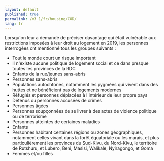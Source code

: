 ```yaml
---
layout: default
published: true
permalink: /v3_1/fr/housing/COD/
lang: fr
---
```


Lorsqu'on leur a demandé de préciser davantage qui était vulnérable aux restrictions imposées à leur droit au logement en 2019, les personnes interrogées ont mentionné tous les groupes suivants :

-	Tout le monde court un risque important
-	Il n'existe aucune politique de logement social et ce dans presque toutes les provinces de la RDC
-	Enfants de la rue/jeunes sans-abris
-	Personnes sans-abris
-	Populations autochtones, notamment les pygmées qui vivent dans des huttes et ne bénéficient pas de logements modernes
-	Réfugiés et personnes déplacées à l'intérieur de leur propre pays
-	Détenus ou personnes accusées de crimes
-	Personnes âgées
-	Personnes soupçonnées de se livrer à des actes de violence politique ou de terrorisme
-	Personnes atteintes de certaines maladies
-	Enfants
-	Personnes habitant certaines régions ou zones géographiques, notamment celles vivant dans la forêt équatoriale ou les marais, et plus particulièrement les provinces du Sud-Kivu, du Nord-Kivu, le territoire de Rutshuru, et Lubero, Beni, Masisi, Walikale, Nyiragongo, et Goma 
-	Femmes et/ou filles
